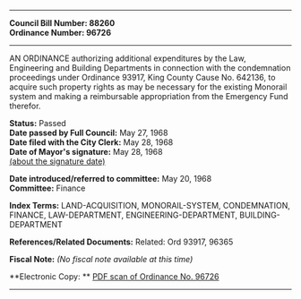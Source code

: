 * * * * *  
  
**Council Bill Number: [](#h0)[](#h2)88260**   
**Ordinance Number: 96726**  
  
* * * * *  
  
AN ORDINANCE authorizing additional expenditures by the Law, Engineering and Building Departments in connection with the condemnation proceedings under Ordinance 93917, King County Cause No. 642136, to acquire such property rights as may be necessary for the existing Monorail system and making a reimbursable appropriation from the Emergency Fund therefor.  
  
**Status:** Passed   
**Date passed by Full Council:** May 27, 1968   
**Date filed with the City Clerk:** May 28, 1968   
**Date of Mayor's signature:** May 28, 1968   
[(about the signature date)](/~public/approvaldate.htm)   
  
  
**Date introduced/referred to committee:** May 20, 1968   
**Committee:** Finance   
  
**Index Terms:** LAND-ACQUISITION, MONORAIL-SYSTEM, CONDEMNATION, FINANCE, LAW-DEPARTMENT, ENGINEERING-DEPARTMENT, BUILDING-DEPARTMENT  
  
**References/Related Documents:** Related: Ord 93917, 96365  
  
**Fiscal Note:** *(No fiscal note available at this time)*  
  
**Electronic Copy: ** [PDF scan of Ordinance No. 96726](/~archives/Ordinances/Ord_96726.pdf)  
  
* * * * *  
